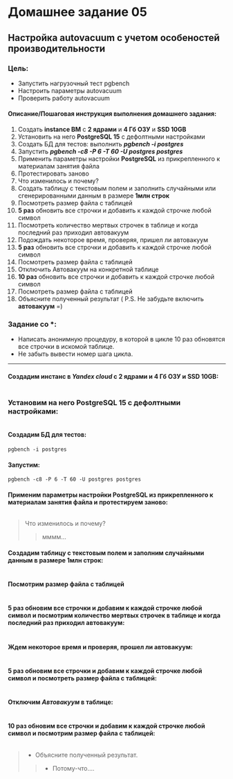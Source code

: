 # Домашнее задание 05
## Настройка autovacuum с учетом особеностей производительности

### Цель:
* Запустить нагрузочный тест pgbench
* Настроить параметры autovacuum
* Проверить работу autovacuum

#### Описание/Пошаговая инструкция выполнения домашнего задания:
1. Создать **instance ВМ** с **2 ядрами** и **4 Гб ОЗУ** и **SSD 10GB**
2. Установить на него **PostgreSQL 15** с дефолтными настройками
3. Создать БД для тестов: выполнить _**pgbench -i postgres**_
4. Запустить _**pgbench -c8 -P 6 -T 60 -U postgres postgres**_
5. Применить параметры настройки **PostgreSQL** из прикрепленного к материалам занятия файла
6. Протестировать заново
7. Что изменилось и почему?
8. Создать таблицу с текстовым полем и заполнить случайными или сгенерированными данным в размере **1млн строк**
9. Посмотреть размер файла с таблицей
10. **5 раз** обновить все строчки и добавить к каждой строчке любой символ
11. Посмотреть количество мертвых строчек в таблице и когда последний раз приходил автовакуум
12. Подождать некоторое время, проверяя, пришел ли автовакуум
13. **5 раз** обновить все строчки и добавить к каждой строчке любой символ
14. Посмотреть размер файла с таблицей
15. Отключить Автовакуум на конкретной таблице
16. **10 раз** обновить все строчки и добавить к каждой строчке любой символ
17. Посмотреть размер файла с таблицей
18. Объясните полученный результат (
P.S. Не забудьте включить **автовакуум** =)
### Задание со *:
* Написать анонимную процедуру, в которой в цикле 10 раз обновятся все строчки в искомой таблице. 
* Не забыть вывести номер шага цикла.

---
#### Создадим инстанс в _Yandex cloud_ с **2 ядрами** и **4 Гб ОЗУ** и **SSD 10GB**:
```shell

```
### Установим на него PostgreSQL 15 с дефолтными настройками:
```shell

```
#### Создадим БД для тестов:  
```shell
pgbench -i postgres

```
#### Запустим: 
````shell
pgbench -c8 -P 6 -T 60 -U postgres postgres
````
#### Применим параметры настройки PostgreSQL из прикрепленного к материалам занятия файла и протестируем заново:
```shell

```
> Что изменилось и почему?
> > мммм...
#### Создадим таблицу с текстовым полем и заполним случайными данным в размере 1млн строк:
```postgresql

```
#### Посмотрим размер файла с таблицей
```shell

```
#### 5 раз обновим все строчки и добавим к каждой строчке любой символ и посмотрим количество мертвых строчек в таблице и когда последний раз приходил автовакуум:
```postgresql

```
#### Ждем некоторое время и проверяя, прошел ли автовакуум:
```postgresql

```
#### 5 раз обновим все строчки и добавим к каждой строчке любой символ и посмотреть размер файла с таблицей:
```postgresql

```
#### Отключим _Автовакуум_ в таблице:
````postgresql

`````
#### 10 раз обновим все строчки и добавим к каждой строчке любой символ и посмотрим размер файла с таблицей:
```postgresql

```
> - Объясните полученный результат.
>> - Потому-что.... 
